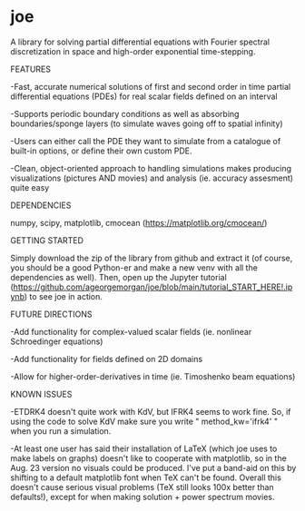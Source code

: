 # joe
A library for solving partial differential equations with Fourier spectral discretization in space and high-order exponential time-stepping. 

FEATURES

-Fast, accurate numerical solutions of first and second order in time partial differential equations (PDEs) for real scalar fields defined on an interval

-Supports periodic boundary conditions as well as absorbing boundaries/sponge layers (to simulate waves going off to spatial infinity)

-Users can either call the PDE they want to simulate from a catalogue of built-in options, or define their own custom PDE.

-Clean, object-oriented approach to handling simulations makes producing visualizations (pictures AND movies) and analysis (ie. accuracy assesment) quite easy 

DEPENDENCIES

numpy, scipy, matplotlib, cmocean (https://matplotlib.org/cmocean/) 

GETTING STARTED

Simply download the zip of the library from github and extract it (of course, you should be a good Python-er and make a new venv with all the dependencies as well). Then, open up the Jupyter tutorial (https://github.com/ageorgemorgan/joe/blob/main/tutorial_START_HERE!.ipynb) to see joe in action. 

FUTURE DIRECTIONS

-Add functionality for complex-valued scalar fields (ie. nonlinear Schroedinger equations)

-Add functionality for fields defined on 2D domains 

-Allow for higher-order-derivatives in time (ie. Timoshenko beam equations)

KNOWN ISSUES

-ETDRK4 doesn't quite work with KdV, but IFRK4 seems to work fine. So, if using the code to solve KdV make sure you
write " method_kw='ifrk4' " when you run a simulation. 

-At least one user has said their installation of LaTeX (which joe uses to make labels on graphs) doesn't like to cooperate with matplotlib, so in the Aug. 23 version no visuals could be produced. I've put a band-aid on this by shifting to a default matplotlib font when TeX can't be found. Overall this doesn't cause serious visual problems (TeX still looks 100x better than defaults!), except for when making solution + power spectrum movies. 
